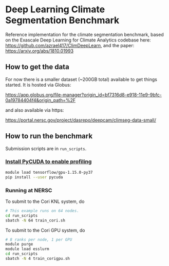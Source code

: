 # Deep Learning Climate Segmentation Benchmark

Reference implementation for the climate segmentation benchmark, based on the
Exascale Deep Learning for Climate Analytics codebase here:
https://github.com/azrael417/ClimDeepLearn, and the paper:
https://arxiv.org/abs/1810.01993

## How to get the data

For now there is a smaller dataset (~200GB total) available to get things started.
It is hosted via Globus:

https://app.globus.org/file-manager?origin_id=bf7316d8-e918-11e9-9bfc-0a19784404f4&origin_path=%2F

and also available via https:

https://portal.nersc.gov/project/dasrepo/deepcam/climseg-data-small/

## How to run the benchmark

Submission scripts are in `run_scripts`.

### [Install PyCUDA to enable profiling](https://wiki.tiker.net/PyCuda/Installation/Linux)
```bash
module load tensorflow/gpu-1.15.0-py37
pip install --user pycuda
```

### Running at NERSC

To submit to the Cori KNL system, do

```bash
# This example runs on 64 nodes.
cd run_scripts
sbatch -N 64 train_cori.sh
```

To submit to the Cori GPU system, do

```bash
# 8 ranks per node, 1 per GPU
module purge
module load esslurm
cd run_scripts
sbatch -N 4 train_corigpu.sh
```

